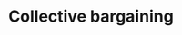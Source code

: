---
title: Collective bargaining
longTitle: 'Collective bargaining'
tags:
- gccommon
french:
- "[[Negociation collective]]"
usedFor:
- "[[Collective negotiations]]"
- "[[Labor negotiations]]"
- "[[Labour negotiations]]"
---